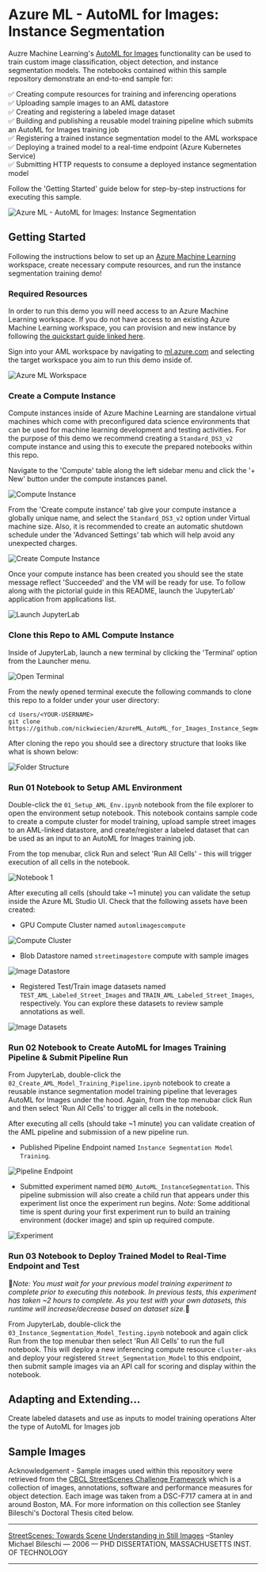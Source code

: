 # Azure ML - AutoML for Images: Instance Segmentation

Auzre Machine Learning's [AutoML for Images](https://docs.microsoft.com/en-us/azure/machine-learning/how-to-auto-train-image-models) functionality can be used to train custom image classification, object detection, and instance segmentation models. The notebooks contained within this sample repository demonstrate an end-to-end sample for: 

✅ Creating compute resources for training and inferencing operations</br>
✅ Uploading sample images to an AML datastore </br>
✅ Creating and registering a labeled image dataset </br>
✅ Building and publishing a reusable model training pipeline which submits an AutoML for Images training job </br>
✅ Registering a trained instance segmentation model to the AML workspace </br>
✅ Deploying a trained model to a real-time endpoint (Azure Kubernetes Service) </br>
✅ Submitting HTTP requests to consume a deployed instance segmentation model </br>

Follow the 'Getting Started' guide below for step-by-step instructions for executing this sample.

![Azure ML - AutoML for Images: Instance Segmentation](img/01.png?raw=true "Azure ML - AutoML for Images: Instance Segmentation")

## Getting Started

Following the instructions below to set up an [Azure Machine Learning](https://docs.microsoft.com/EN-US/azure/machine-learning/overview-what-is-azure-machine-learning) workspace, create necessary compute resources, and run the instance segmentation training demo!

### Required Resources

In order to run this demo you will need access to an Azure Machine Learning workspace. If you do not have access to an existing Azure Machine Learning workspace, you can provision and new instance by following [the quickstart guide linked here](https://docs.microsoft.com/en-us/azure/machine-learning/quickstart-create-resources).

Sign into your AML workspace by navigating to [ml.azure.com](https://ml.azure.com/) and selecting the target workspace you aim to run this demo inside of.

![Azure ML Workspace](img/02.png?raw=true "Azure ML Workspace")

### Create a Compute Instance

Compute instances inside of Azure Machine Learning are standalone virtual machines which come with preconfigured data science environments that can be used for machine learning development and testing activities. For the purpose of this demo we recommend creating a `Standard_DS3_v2` compute instance and using this to execute the prepared notebooks within this repo.

Navigate to the 'Compute' table along the left sidebar menu and click the '+ New' button under the compute instances panel.

![Compute Instance](img/03.png?raw=true "Compute Instance")

From the 'Create compute instance' tab give your compute instance a globally unique name, and select the `Standard_DS3_v2` option under Virtual machine size. Also, it is recommended to create an automatic shutdown schedule under the 'Advanced Settings' tab which will help avoid any unexpected charges.

![Create Compute Instance](img/04.png?raw=true "Create Compute Instance")

Once your compute instance has been created you should see the state message reflect 'Succeeded' and the VM will be ready for use. To follow along with the pictorial guide in this README, launch the 'JupyterLab' application from applications list.

![Launch JupyterLab](img/05.png?raw=true "Launch JupyterLab")

### Clone this Repo to AML Compute Instance

Inside of JupyterLab, launch a new terminal by clicking the 'Terminal' option from the Launcher menu.

![Open Terminal](img/06.png?raw=true "Open Terminal")

From the newly opened terminal execute the following commands to clone this repo to a folder under your user directory:

```
cd Users/<YOUR-USERNAME>
git clone https://github.com/nickwiecien/AzureML_AutoML_for_Images_Instance_Segmentation
```

After cloning the repo you should see a directory structure that looks like what is shown below:

![Folder Structure](img/07.png?raw=true "Folder Structure")

### Run 01 Notebook to Setup AML Environment

Double-click the `01_Setup_AML_Env.ipynb` notebook from the file explorer to open the environment setup notebook. This notebook contains sample code to create a compute cluster for model training, upload sample street images to an AML-linked datastore, and create/register a labeled dataset that can be used as an input to an AutoML for Images training job.

From the top menubar, click Run and select 'Run All Cells' - this will trigger execution of all cells in the notebook.

![Notebook 1](img/08.png?raw=true "Notebook 1")

After executing all cells (should take ~1 minute) you can validate the setup inside the Azure ML Studio UI. Check that the following assets have been created:

- GPU Compute Cluster named `automlimagescompute`

![Compute Cluster](img/09.png?raw=true "Compute Cluster")

- Blob Datastore named `streetimagestore` compute with sample images

![Image Datastore](img/10.png?raw=true "Image Datastore")

- Registered Test/Train image datasets named `TEST_AML_Labeled_Street_Images` and `TRAIN_AML_Labeled_Street_Images`, respectively. You can explore these datasets to review sample annotations as well.

![Image Datasets](img/11.png?raw=true "Image Datasets")

### Run 02 Notebook to Create AutoML for Images Training Pipeline & Submit Pipeline Run

From JupyterLab, double-click the `02_Create_AML_Model_Training_Pipeline.ipynb` notebook to create a reusable instance segmentation model training pipeline that leverages AutoML for Images under the hood. Again, from the top menubar click Run and then select 'Run All Cells' to trigger all cells in the notebook.

After executing all cells (should take ~1 minute) you can validate creation of the AML pipeline and submission of a new pipeline run.

- Published Pipeline Endpoint named  `Instance Segmentation Model Training`. 

![Pipeline Endpoint](img/12.png?raw=true "Pipeline Endpoint")

- Submitted experiment named `DEMO_AutoML_InstanceSegmentation`. This pipeline submission will also create a child run that appears under this experiment list once the experiment run begins. <i>Note:</i> Some additional time is spent during your first experiment run to build an training environment (docker image) and spin up required compute. 

![Experiment](img/13.png?raw=true "Experiment")


### Run 03 Notebook to Deploy Trained Model to Real-Time Endpoint and Test

🚨<i>Note: You must wait for your previous model training experiment to complete prior to executing this notebook. In previous tests, this experiment has taken ~2 hours to complete. As you test with your own datasets, this runtime will increase/decrease based on dataset size.</i>🚨

From JupyterLab, double-click the `03_Instance_Segmentation_Model_Testing.ipynb` notebook and again click Run from the top menubar then select 'Run All Cells' to run the full notebook. This will deploy a new inferencing compute resource `cluster-aks` and deploy your registered `Street_Segmentation_Model` to this endpoint, then submit sample images via an API call for scoring and display within the notebook.


## Adapting and Extending...

Create labeled datasets and use as inputs to model training operations
Alter the type of AutoML for Images job

## Sample Images
Acknowledgement - Sample images used within this repository were retrieved from the [CBCL StreetScenes Challenge Framework](http://cbcl.mit.edu/software-datasets/streetscenes/) which is a collection of images, annotations, software and performance measures for object detection. Each image was taken from a DSC-F717 camera at in and around Boston, MA. For more information on this collection see Stanley Bileschi's Doctoral Thesis cited below.

-----

[StreetScenes: Towards Scene Understanding in Still Images](http://citeseerx.ist.psu.edu/viewdoc/summary;jsessionid=2CC628AB1C394A3FC44C9FC5EF111062?doi=10.1.1.72.3289) –Stanley Michael Bileschi — 2006 — PHD DISSERTATION, MASSACHUSETTS INST. OF TECHNOLOGY

-----
